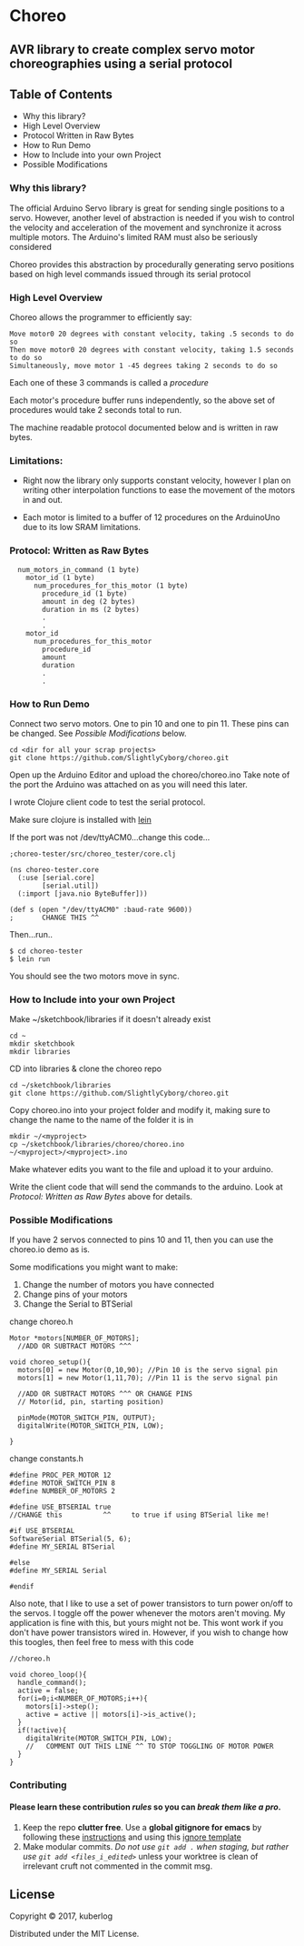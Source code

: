 # Choreo
## AVR library to create complex servo motor choreographies using a serial protocol 

## Table of Contents
* Why this library?
* High Level Overview
* Protocol Written in Raw Bytes
* How to Run Demo
* How to Include into your own Project
* Possible Modifications

### Why this library?

The official Arduino Servo library is great for sending single positions to a servo. However, another level of abstraction is needed if you wish to control the velocity and acceleration of the movement and synchronize it across multiple motors. The Arduino's limited RAM must also be seriously considered

Choreo provides this abstraction by procedurally generating servo positions based on high level commands issued through its serial protocol

### High Level Overview

Choreo allows the programmer to efficiently say:

```
Move motor0 20 degrees with constant velocity, taking .5 seconds to do so
Then move motor0 20 degrees with constant velocity, taking 1.5 seconds to do so
Simultaneously, move motor 1 -45 degrees taking 2 seconds to do so
```
Each one of these 3 commands is called a *procedure*

Each motor's procedure buffer runs independently, so the above set of procedures would take 2 seconds total to run.

The machine readable protocol documented below and is written in raw bytes.

### Limitations:

* Right now the library only supports constant velocity, however I plan on writing other interpolation functions to ease the movement of the motors in and out. 

* Each motor is limited to a buffer of 12 procedures on the ArduinoUno due to its low SRAM limitations.

### Protocol: Written as Raw Bytes
```
  num_motors_in_command (1 byte)
    motor_id (1 byte)
      num_procedures_for_this_motor (1 byte)
        procedure_id (1 byte)
        amount in deg (2 bytes)
        duration in ms (2 bytes)
        .
        .
    motor_id
      num_procedures_for_this_motor
        procedure_id
        amount
        duration
        .
        .

```

### How to Run Demo 

Connect two servo motors. One to pin 10 and one to pin 11.
These pins can be changed. See *Possible Modifications* below.

```
cd <dir for all your scrap projects>
git clone https://github.com/SlightlyCyborg/choreo.git
```
Open up the Arduino Editor and upload the choreo/choreo.ino
Take note of the port the Arduino was attached on as you will need this later.

I wrote Clojure client code to test the serial protocol.

Make sure clojure is installed with [lein](https://github.com/technomancy/leiningen)

If the port was not /dev/ttyACM0...change this code...

```
;choreo-tester/src/choreo_tester/core.clj

(ns choreo-tester.core
  (:use [serial.core]
        [serial.util])
  (:import [java.nio ByteBuffer]))

(def s (open "/dev/ttyACM0" :baud-rate 9600))
;       CHANGE THIS ^^

```

Then...run..

```
$ cd choreo-tester
$ lein run
```

You should see the two motors move in sync.

### How to Include into your own Project

Make ~/sketchbook/libraries if it doesn't already exist
```
cd ~
mkdir sketchbook
mkdir libraries
```

CD into libraries & clone the choreo repo
```
cd ~/sketchbook/libraries
git clone https://github.com/SlightlyCyborg/choreo.git
```

Copy choreo.ino into your project folder and modify it, making sure to change the name to the name of the folder it is in

```
mkdir ~/<myproject>
cp ~/sketchbook/libraries/choreo/choreo.ino ~/<myproject>/<myproject>.ino
```

Make whatever edits you want to the file and upload it to your arduino.

Write the client code that will send the commands to the arduino.
Look at *Protocol: Written as Raw Bytes* above for details.


### Possible Modifications
If you have 2 servos connected to pins 10 and 11, then you can use the choreo.io demo as is.

Some modifications you might want to make:

1) Change the number of motors you have connected
2) Change pins of your motors
3) Change the Serial to BTSerial

change choreo.h
```
Motor *motors[NUMBER_OF_MOTORS];
  //ADD OR SUBTRACT MOTORS ^^^

void choreo_setup(){
  motors[0] = new Motor(0,10,90); //Pin 10 is the servo signal pin
  motors[1] = new Motor(1,11,70); //Pin 11 is the servo signal pin
  
  //ADD OR SUBTRACT MOTORS ^^^ OR CHANGE PINS
  // Motor(id, pin, starting position)

  pinMode(MOTOR_SWITCH_PIN, OUTPUT);
  digitalWrite(MOTOR_SWITCH_PIN, LOW);

}
```

change constants.h

```
#define PROC_PER_MOTOR 12
#define MOTOR_SWITCH_PIN 8
#define NUMBER_OF_MOTORS 2

#define USE_BTSERIAL true
//CHANGE this          ^^     to true if using BTSerial like me!

#if USE_BTSERIAL
SoftwareSerial BTSerial(5, 6);
#define MY_SERIAL BTSerial

#else
#define MY_SERIAL Serial

#endif
```

Also note, that I like to use a set of power transistors to turn power on/off to the servos.
I toggle off the power whenever the motors aren't moving. 
My application is fine with this, but yours might not be.
This wont work if you don't have power transistors wired in.
However, if you wish to change how this toogles, then feel free to mess with this code

```
//choreo.h

void choreo_loop(){
  handle_command();
  active = false;
  for(i=0;i<NUMBER_OF_MOTORS;i++){
    motors[i]->step();
    active = active || motors[i]->is_active();
  }
  if(!active){
    digitalWrite(MOTOR_SWITCH_PIN, LOW);
    //   COMMENT OUT THIS LINE ^^ TO STOP TOGGLING OF MOTOR POWER
  }
}
```



### Contributing

#### Please learn these contribution _rules_ so you can _break them like a pro_. 

1. Keep the repo **clutter free**. Use a **global gitignore for emacs** by following these [instructions](https://help.github.com/articles/ignoring-files/#create-a-global-gitignore) and using this [ignore template](https://github.com/github/gitignore/blob/master/Global/Emacs.gitignore)
2. Make modular commits. *Do not use `git add .` when staging, but rather use `git add <files_i_edited>`* unless your worktree is clean of irrelevant cruft not commented in the commit msg.

## License


Copyright © 2017, kuberlog

Distributed under the MIT License.

